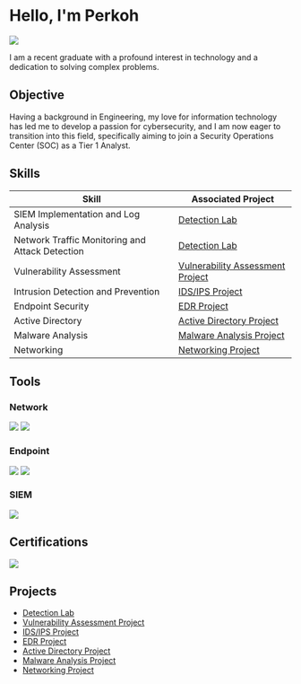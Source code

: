 # Hello, I'm Perkoh
<a href="https://http://linkedin.com/in/perkoh-awuah-donkoh-5b600b230"><img src="https://img.shields.io/badge/-LinkedIn-0072b1?&style=for-the-badge&logo=linkedin&logoColor=white" /></a>


I am a recent graduate with a profound interest in technology and a dedication to solving complex problems.

## Objective

Having a background in Engineering, my love for information technology has led me to develop a passion for cybersecurity, and I am now eager to transition into this field, specifically aiming to join a Security Operations Center (SOC) as a Tier 1 Analyst.

## Skills

| Skill                                         | Associated Project         |
|-----------------------------------------------|----------------------------|
| SIEM Implementation and Log Analysis          | <a href="https://github.com/Perkoh/Detection-Lab/tree/main">Detection Lab</a>|
| Network Traffic Monitoring and Attack Detection | <a href="https://github.com/Perkoh/Detection-Lab/tree/main">Detection Lab</a>|
| Vulnerability Assessment                      | <a href="https://github.com/Perkoh/Vulnerability-Assessment-">Vulnerability Assessment Project</a>|
| Intrusion Detection and Prevention            | <a href="https://github.com/Perkoh/IDS-IPS-Project">IDS/IPS Project</a>|
| Endpoint Security                             | <a href="https://github.com/Perkoh/EDR-Project">EDR Project</a>|
| Active Directory                              | <a href="https://github.com/Perkoh/Active-Directory-Project">Active Directory Project</a>|
| Malware Analysis                              | <a href="https://github.com/Perkoh/Malware-Analysis-Project">Malware Analysis Project</a>| 
| Networking                                    |<a href="https://github.com/Perkoh/Networking-Project">Networking Project</a>|

## Tools

### Network
<div>
    <img src="https://img.shields.io/badge/-Wireshark-1679A7?&style=for-the-badge&logo=Wireshark&logoColor=white" />
    <img src="https://img.shields.io/badge/-Suricata-EF3B2D?&style=for-the-badge&logo=Suricata&logoColor=white" />
</div>

### Endpoint
<div>
    <img src="https://img.shields.io/badge/Aurora%20Lite-00A4EF?style=for-the-badge&logo=Microsoft&logoColor=white" />
    <img src="https://img.shields.io/badge/-Velociraptor-4B275F?&style=for-the-badge&logo=Velociraptor&logoColor=white" />
</div>

### SIEM
<div>
    <img src="https://img.shields.io/badge/-Splunk-000000?&style=for-the-badge&logo=Splunk&logoColor=white" />
</div>

## Certifications

<div>
<img src="https://img.shields.io/badge/-Security%2B-FF0000?&style=for-the-badge&logo=CompTIA&logoColor=white" />
</div>

## Projects
- <a href="https://github.com/Perkoh/Detection-Lab/tree/main">Detection Lab</a>
- <a href="https://github.com/Perkoh/Vulnerability-Assessment-">Vulnerability Assessment Project</a>
- <a href="https://github.com/Perkoh/IDS-IPS-Project">IDS/IPS Project</a>
- <a href="https://github.com/Perkoh/EDR-Project">EDR Project</a>
- <a href="https://github.com/Perkoh/Active-Directory-Project">Active Directory Project</a>
- <a href="https://github.com/Perkoh/Malware-Analysis-Project">Malware Analysis Project</a>
- <a href="https://github.com/Perkoh/Networking-Project">Networking Project</a>
